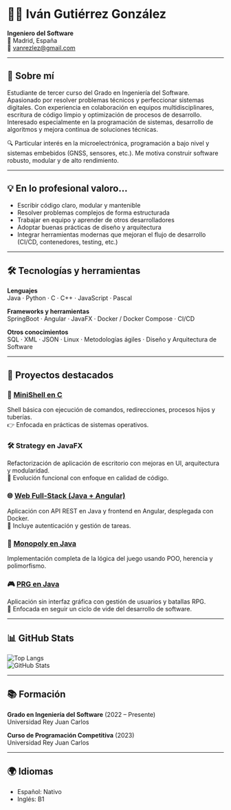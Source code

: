 # 👨‍💻 Iván Gutiérrez González

**Ingeniero del Software**  
📍 Madrid, España  
📧 vanrezlez@gmail.com

---

## 👋 Sobre mí

Estudiante de tercer curso del Grado en Ingeniería del Software. Apasionado por resolver problemas técnicos y perfeccionar sistemas digitales. Con experiencia en colaboración en equipos multidisciplinares, escritura de código limpio y optimización de procesos de desarrollo. Interesado especialmente en la programación de sistemas, desarrollo de algoritmos y mejora continua de soluciones técnicas.

🔍 Particular interés en la microelectrónica, programación a bajo nivel y sistemas embebidos (GNSS, sensores, etc.). Me motiva construir software robusto, modular y de alto rendimiento.

---

## 💡 En lo profesional valoro...

- Escribir código claro, modular y mantenible
- Resolver problemas complejos de forma estructurada
- Trabajar en equipo y aprender de otros desarrolladores
- Adoptar buenas prácticas de diseño y arquitectura
- Integrar herramientas modernas que mejoran el flujo de desarrollo (CI/CD, contenedores, testing, etc.)

---

## 🛠️ Tecnologías y herramientas

**Lenguajes**  
Java · Python · C · C++ · JavaScript · Pascal

**Frameworks y herramientas**  
SpringBoot · Angular · JavaFX · Docker / Docker Compose · CI/CD

**Otros conocimientos**  
SQL · XML · JSON · Linux · Metodologías ágiles · Diseño y Arquitectura de Software

---

## 🚀 Proyectos destacados

### 🐚 [MiniShell en C](https://github.com/arturox2500/ProyectoC)
Shell básica con ejecución de comandos, redirecciones, procesos hijos y tuberías.  
👉 Enfocada en prácticas de sistemas operativos.

### 🛠️ Strategy en JavaFX
Refactorización de aplicación de escritorio con mejoras en UI, arquitectura y modularidad.  
🔧 Evolución funcional con enfoque en calidad de código.

### 🌐 [Web Full-Stack (Java + Angular)](https://github.com/CodeURJC-DAW-2024-25/webapp08)
Aplicación con API REST en Java y frontend en Angular, desplegada con Docker.  
🔐 Incluye autenticación y gestión de tareas.

### 🎲 [Monopoly en Java](https://github.com/IvanGutierrrez/Monopoly-POO)
Implementación completa de la lógica del juego usando POO, herencia y polimorfismo.

### 🎮 [PRG en Java](https://github.com/IvanGutierrrez/Trabajo-MP)
Aplicación sin interfaz gráfica con gestión de usuarios y batallas RPG.  
📌 Enfocada en seguir un ciclo de vide del desarrollo de software.

---

## 📊 GitHub Stats

![Top Langs](https://github-readme-stats.vercel.app/api/top-langs/?username=IvanGutierrrez&layout=compact&theme=default)  
![GitHub Stats](https://github-readme-stats.vercel.app/api?username=IvanGutierrrez&show_icons=true&theme=default)

---

## 📚 Formación

**Grado en Ingeniería del Software** (2022 – Presente)  
Universidad Rey Juan Carlos

**Curso de Programación Competitiva** (2023)  
Universidad Rey Juan Carlos

---

## 🌍 Idiomas

- Español: Nativo  
- Inglés: B1
